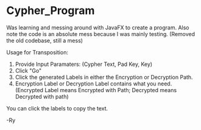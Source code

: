 # Cypher_Program
Was learning and messing around with JavaFX to create a program. Also note the code is an absolute mess because I was mainly testing. (Removed the old codebase, still a mess)

Usage for Transposition:

1) Provide Input Paramaters: (Cypher Text, Pad Key, Key)
2) Click "Go"
3) Click the generated Labels in either the Encryption or Decryption Path.
4) Encryption Label or Decryption Label contains what you need. (Encrypted Label means Encrypted with Path; Decrypted means Decrypted with path)

You can click the labels to copy the text.

-Ry

